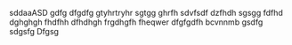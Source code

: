 sddaaASD
gdfg
dfgdfg
gtyhrtryhr
sgtgg
ghrfh
sdvfsdf
dzfhdh
sgsgg
fdfhd
dghghgh
fhdfhh
dfhdhgh
frgdhgfh
fheqwer
dfgfgdfh
bcvnnmb
gsdfg
sdgsfg
Dfgsg
